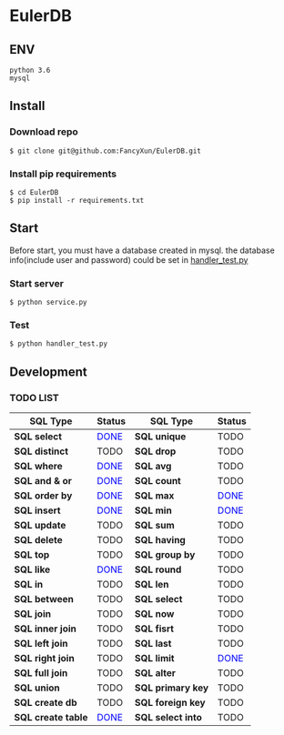 # EulerDB

## ENV
```shell script
python 3.6
mysql
```

## Install

### Download repo
```shell script
$ git clone git@github.com:FancyXun/EulerDB.git
```
### Install pip requirements
```shell script
$ cd EulerDB
$ pip install -r requirements.txt
```
## Start

Before start, you must have a database created in mysql.
the database info(include user and password) could be set in [handler_test.py](https://github.com/FancyXun/EulerDB/blob/d0de441dc580af476be498e52c0aef5602198d0e/handler_test.py#L7)

### Start server
```shell script
$ python service.py
```

### Test
```shell script
$ python handler_test.py
```

## Development 

### TODO LIST

SQL Type                    | Status                       | SQL Type            | Status                                                                                                                                           
----------------------------- |------------------------------|---------------------| --------------
**SQL select**                 | <font color=blue>DONE</font> | **SQL unique**      | TODO 
**SQL distinct**                 | TODO                         | **SQL drop**        | TODO 
**SQL where**                 | <font color=blue>DONE</font>                         | **SQL avg**         | TODO 
**SQL and & or**                | <font color=blue>DONE</font>                         | **SQL count**       | TODO 
**SQL order by**               | <font color=blue>DONE</font>                         | **SQL max**         | <font color=blue>DONE</font> 
**SQL insert**               | <font color=blue>DONE</font>                         | **SQL min**         | <font color=blue>DONE</font> 
**SQL update**                 | TODO                         | **SQL sum**         | TODO 
**SQL delete**                 | TODO                         | **SQL having**      | TODO 
**SQL top**                 | TODO                         | **SQL group by**    | TODO 
**SQL like**                 | <font color=blue>DONE</font>                         | **SQL round**       | TODO 
**SQL in**                 | TODO                         | **SQL len**         | TODO 
**SQL between**                 | TODO                         | **SQL select**      | TODO 
**SQL join**                 | TODO                         | **SQL now**         | TODO 
**SQL inner join**                 | TODO                         | **SQL fisrt**       | TODO 
**SQL left join**                 | TODO                         | **SQL last**        | TODO 
**SQL right join**                 | TODO                         | **SQL limit**       | <font color=blue>DONE</font> 
**SQL full join**                 | TODO                         | **SQL alter**       | TODO 
**SQL union**                 | TODO                         | **SQL primary key** | TODO 
**SQL create db**                 | TODO                         | **SQL foreign key** | TODO 
**SQL create table**                 | <font color=blue>DONE</font>                         | **SQL select into** | TODO 

